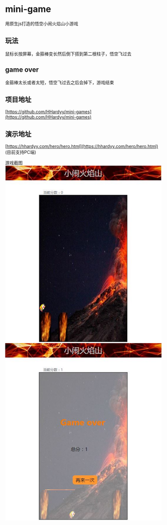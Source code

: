 # mini-game
用原生js打造的悟空小闹火焰山小游戏

## 玩法
鼠标长按屏幕，金箍棒变长然后倒下搭到第二根柱子，悟空飞过去

## game over
金箍棒太长或者太短，悟空飞过去之后会掉下，游戏结束

## 项目地址
[https://github.com/HHardyy/mini-games](https://github.com/HHardyy/mini-games)

## 演示地址
[https://hhardyy.com/hero/hero.html](https://hhardyy.com/hero/hero.html)
(目前支持PC端)

游戏截图
![开始游戏](gameImg/index.JPG)
![游戏结束](gameImg/game_over.JPG)
